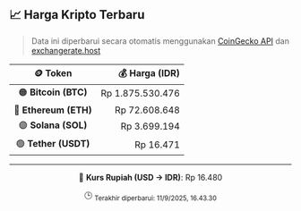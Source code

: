 

<!-- HARGA_KRIPTO -->
## 📈 Harga Kripto Terbaru

> Data ini diperbarui secara otomatis menggunakan [CoinGecko API](https://www.coingecko.com/) dan [exchangerate.host](https://exchangerate.host/)

<div align="center">

| 🪙 Token | 💰 Harga (IDR) |
|:------:|---------------:|
| 🟠 **Bitcoin (BTC)**   | Rp 1.875.530.476 |
| 🔵 **Ethereum (ETH)**  | Rp 72.608.648 |
| 🟣 **Solana (SOL)**    | Rp 3.699.194 |
| 🟢 **Tether (USDT)**   | Rp 16.471 |

---

💱 **Kurs Rupiah (USD → IDR)**: Rp 16.480

🕒 <sub>Terakhir diperbarui: 11/9/2025, 16.43.30</sub>

</div>
<!-- /HARGA_KRIPTO -->